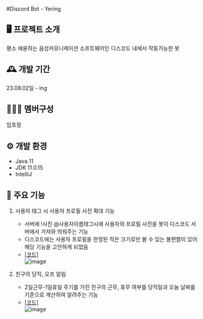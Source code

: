 #Discord Bot - Yering

## 🖥️ 프로젝트 소개
평소 애용하는 음성커뮤니케이션 소프트웨어인 디스코드 내에서 작동가능한 봇

## 🕰️ 개발 기간
23.08.02일 - ing

## 🧑‍🤝‍🧑 멤버구성
임호정

## ⚙️ 개발 환경
- Java 11
- JDK 11.0.15
- IntelliJ

## 📌 주요 기능
1. 사용자 태그 시 사용자 프로필 사진 확대 기능
   - 서버에 !사진 @사용자이름태그시에 사용자의 프로필 사진을 봇이 디스코드 서버에서 가져와 띄워주는 기능
   - 디스코드에는 사용자 프로필을 한정된 작은 크기로만 볼 수 있는 불편함이 있어 해당 기능을 고안하게 되었음
   - [[코드]](https://github.com/Hoj4/Discord-Bot/blob/master/src/main/java/MyMessageListener.java)<br>
   ![image](https://github.com/Hoj4/Discord-Bot/assets/118800372/52aa7962-6a23-41d0-bc08-419cc4a3a86c)

2. 친구의 당직, 오프 알림
   - 2일근무-1일휴일 주기를 가진 친구의 근무, 휴무 여부를 당직일과 오늘 날짜를 기준으로 계산하여 알려주는 기능
   - [[코드]](https://github.com/Hoj4/Discord-Bot/blob/master/src/main/java/MyMessageListener.java)<br>
![image](https://github.com/Hoj4/Discord-Bot/assets/118800372/afbdbfc6-e76f-46ce-b655-ddde83294ac5)

